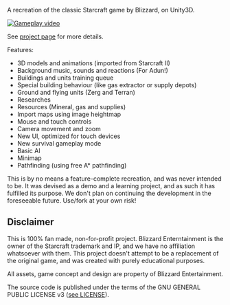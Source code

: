 A recreation of the classic Starcraft game by Blizzard, on Unity3D.

[![Gameplay video](https://img.youtube.com/vi/MqGj5grWYG8/0.jpg)](https://www.youtube.com/watch?v=MqGj5grWYG8)

See [project page](http://coconauts.net/projects/starcraft-unity3d/) for more details.

Features:

- 3D models and animations (imported from Starcraft II)
- Background music, sounds and reactions (For Adun!)
- Buildings and units training queue
- Special building behaviour (like gas extractor or supply depots)
- Ground and flying units (Zerg and Terran)
- Researches
- Resources (Mineral, gas and supplies)
- Import maps using image heightmap
- Mouse and touch controls
- Camera movement and zoom
- New UI, optimized for touch devices
- New survival gameplay mode
- Basic AI
- Minimap
- Pathfinding (using free A* pathfinding)

This is by no means a feature-complete recreation, and was never intended to be.
It was devised as a demo and a learning project, and as such it has fulfilled its purpose.
We don't plan on continuing the development in the foreseeable future.
Use/fork at your own risk!

## Disclaimer

This is 100% fan made, non-for-profit project. Blizzard Enterntainment is the owner of
the Starcraft trademark and IP, and we have no affiliation whatsoever with them.
This project doesn't attempt to be a replacement of the original game, and
was created with purely educational purposes.

All assets, game concept and design are property of Blizzard Entertainment.

The source code is published under the terms of the GNU GENERAL PUBLIC LICENSE v3 ([see LICENSE](https://github.com/coconauts/startcraft-unity3d/blob/master/LICENSE)).

